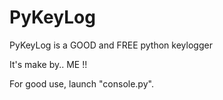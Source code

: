 # PyKeyLog

PyKeyLog is a GOOD and FREE python keylogger

It's make by.. ME !!

For good use, launch "console.py".
